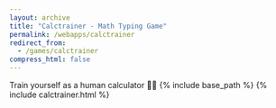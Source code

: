 ```yaml
---
layout: archive
title: "Calctrainer - Math Typing Game"
permalink: /webapps/calctrainer
redirect_from:
  - /games/calctrainer
compress_html: false
---
```

Train yourself as a human calculator
🦾🤖
{% include base_path %}
{% include calctrainer.html %}
